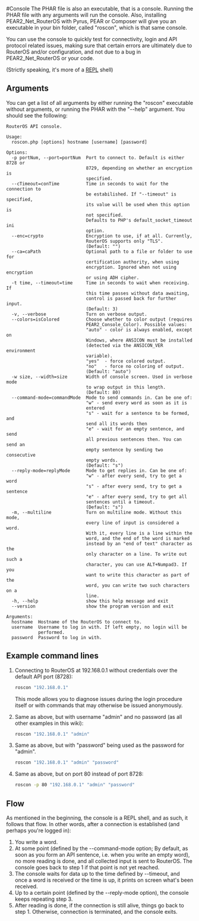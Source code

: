 #Console
The PHAR file is also an executable, that is a console. Running the PHAR file with any arguments will run the console. Also, installing PEAR2_Net_RouterOS with Pyrus, PEAR or Composer will give you an executable in your bin folder, called "roscon", which is that same console.

You can use the console to quickly test for connectivity, login and API protocol related issues, making sure that certain errors are ultimately due to RouterOS and/or configuration, and not due to a bug in PEAR2_Net_RouterOS or your code.

(Strictly speaking, it's more of a [REPL](http://en.wikipedia.org/wiki/Read%E2%80%93eval%E2%80%93print_loop) shell)

## Arguments
You can get a list of all arguments by either running the "roscon" executable without arguments, or running the PHAR with the "--help" argument. You should see the following:

```
RouterOS API console.

Usage:
  roscon.php [options] hostname [username] [password]

Options:
  -p portNum, --port=portNum  Port to connect to. Default is either 8728 or
                              8729, depending on whether an encryption is
                              specified.
  --cTimeout=conTime          Time in seconds to wait for the connection to
                              be estabilished. If "--timeout" is specified,
                              its value will be used when this option is
                              not specified.
                              Defaults to PHP's default_socket_timeout ini
                              option.
  --enc=crypto                Encryption to use, if at all. Currently,
                              RouterOS supports only "TLS".
                              (Default: "")
  --ca=caPath                 Optional path to a file or folder to use for
                              certification authority, when using
                              encryption. Ignored when not using encryption
                              or using ADH cipher.
  -t time, --timeout=time     Time in seconds to wait when receiving. If
                              this time passes without data awaiting,
                              control is passed back for further input.
                              (Default: 3)
  -v, --verbose               Turn on verbose output.
  --colors=isColored          Choose whether to color output (requires
                              PEAR2_Console_Color). Possible values:
                              "auto" - color is always enabled, except on
                              Windows, where ANSICON must be installed
                              (detected via the ANSICON_VER environment
                              variable).
                              "yes"  - force colored output.
                              "no"   - force no coloring of output.
                              (Default: "auto")
  -w size, --width=size       Width of console screen. Used in verbose mode
                              to wrap output in this length.
                              (Default: 80)
  --command-mode=commandMode  Mode to send commands in. Can be one of:
                              "w" - send every word as soon as it is
                              entered
                              "s" - wait for a sentence to be formed, and
                              send all its words then
                              "e" - wait for an empty sentence, and send
                              all previous sentences then. You can send an
                              empty sentence by sending two consecutive
                              empty words.
                              (Default: "s")
  --reply-mode=replyMode      Mode to get replies in. Can be one of:
                              "w" - after every send, try to get a word
                              "s" - after every send, try to get a sentence
                              "e" - after every send, try to get all
                              sentences until a timeout.
                              (Default: "s")
  -m, --multiline             Turn on multiline mode. Without this mode,
                              every line of input is considered a word.
                              With it, every line is a line within the
                              word, and the end of the word is marked
                              instead by an "end of text" character as the
                              only character on a line. To write out such a
                              character, you can use ALT+Numpad3. If you
                              want to write this character as part of the
                              word, you can write two such characters on a
                              line.
  -h, --help                  show this help message and exit
  --version                   show the program version and exit

Arguments:
  hostname  Hostname of the RouterOS to connect to.
  username  Username to log in with. If left empty, no login will be
            performed.
  password  Password to log in with.
```

## Example command lines
1. Connecting to RouterOS at 192.168.0.1 without credentials over the default API port (8728):

    ```sh
    roscon "192.168.0.1"
    ```
    This mode allows you to diagnose issues during the login procedure itself or with commands that may otherwise be issued anonymously.

2. Same as above, but with username "admin" and no password (as all other examples in this wiki):

    ```sh
    roscon "192.168.0.1" "admin"
    ```
3. Same as above, but with "password" being used as the password for "admin".

    ```sh
    roscon "192.168.0.1" "admin" "password"
    ```
4. Same as above, but on port 80 instead of port 8728:

    ```sh
    roscon -p 80 "192.168.0.1" "admin" "password"
    ```

## Flow
As mentioned in the beginning, the console is a REPL shell, and as such, it follows that flow. In other words, after a connection is established (and perhaps you're logged in):

1. You write a word.
2. At some point (defined by the --command-mode option; By default, as soon as you form an API sentence, i.e. when you write an empty word), no more reading is done, and all collected input is sent to RouterOS. The console goes back to step 1 if that point is not yet reached.
3. The console waits for data up to the time defined by --timeout, and once a word is received or the time is up, it prints on screen what's been received.
4. Up to a certain point (defined by the --reply-mode option), the console keeps repeating step 3.
5. After reading is done, if the connection is still alive, things go back to step 1. Otherwise, connection is terminated, and the console exits.